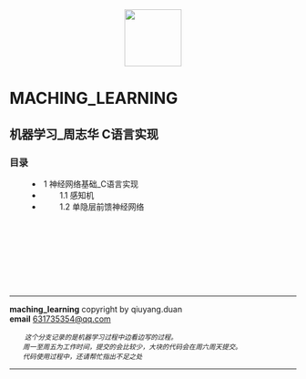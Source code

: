 <div align=center><img width="100" height="100" src="https://github.com/depthyang/maching_learning/raw/master/Picture/Head_portrait.jpg"/></div>

# MACHING_LEARNING #
## 机器学习_周志华 C语言实现 ##
### 目录 ###

<dir>
<li>1 神经网络基础_C语言实现</li>
<li>&emsp;&emsp;1.1 感知机</li>
<li>&emsp;&emsp;1.2 单隐层前馈神经网络 </li>

</dir>
<br>
<br><br><br><br><br><br>


----------


**maching_learning** copyright by qiuyang.duan  
**email** 631735354@qq.com

<small><i> 
&emsp;&emsp; 这个分支记录的是机器学习过程中边看边写的过程。<br>
&emsp;&emsp;周一至周五为工作时间，提交的会比较少，大块的代码会在周六周天提交。<br>
&emsp;&emsp;代码使用过程中，还请帮忙指出不足之处&emsp;&emsp;   
</small></i> 

----------










